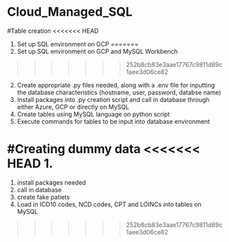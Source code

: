 # Cloud_Managed_SQL

#Table creation 
<<<<<<< HEAD
1. Set up SQL environment on GCP
=======
1. Set up SQL environment on GCP and MySQL Workbench
>>>>>>> 252b8cb83e3aae17767c9811d89c1aee3d06ce82
2. Create appropriate .py files needed, along with a .env file for inputting the database characteristics (hostname, user, password, databse name)
3. Install packages into .py creation script and call in database through either Azure, GCP or directly on MySQL
4. Create tables using MySQL language on python script 
5. Execute commands for tables to be input into database environment 

#Creating dummy data 
<<<<<<< HEAD
1. 
=======
1. install packages needed
2. call in database 
3. create fake patiets 
4. Load in ICD10 codes, NCD codes, CPT and LOINCs into tables on MySQL 


>>>>>>> 252b8cb83e3aae17767c9811d89c1aee3d06ce82
